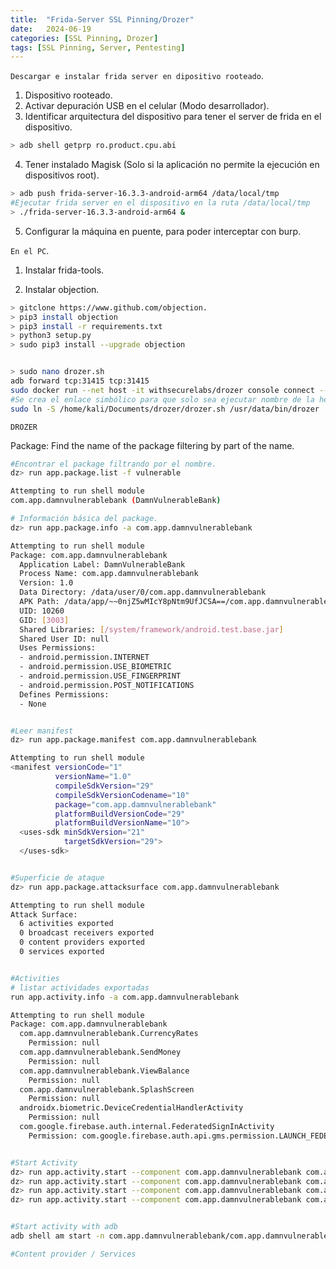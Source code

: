 ```yaml
---
title:  "Frida-Server SSL Pinning/Drozer"
date:   2024-06-19
categories: [SSL Pinning, Drozer]
tags: [SSL Pinning, Server, Pentesting]
---
```

`Descargar e instalar frida server en dipositivo rooteado`. 

1. Dispositivo rooteado. 
2. Activar depuración USB en el celular (Modo desarrollador). 
3. Identificar arquitectura del dispositivo para tener el server de frida en el dispositivo.

``` bash
> adb shell getprp ro.product.cpu.abi
```

4. Tener instalado Magisk (Solo si la aplicación no permite la ejecución en dispositivos root). 

``` bash
> adb push frida-server-16.3.3-android-arm64 /data/local/tmp
#Ejecutar frida server en el dispositivo en la ruta /data/local/tmp
> ./frida-server-16.3.3-android-arm64 &
```

5. Configurar la máquina en puente, para poder interceptar con burp. 

`En el PC`.

1. Instalar frida-tools. 

2. Instalar objection.

``` bash
> gitclone https://www.github.com/objection.
> pip3 install objection
> pip3 install -r requirements.txt
> python3 setup.py
> sudo pip3 install --upgrade objection


> sudo nano drozer.sh
adb forward tcp:31415 tcp:31415
sudo docker run --net host -it withsecurelabs/drozer console connect --server localhost
#Se crea el enlace simbólico para que solo sea ejecutar nombre de la herramienta. 
sudo ln -S /home/kali/Documents/drozer/drozer.sh /usr/data/bin/drozer
``` 

`DROZER`

Package: Find the name of the package filtering by part of the name. 
```bash
#Encontrar el package filtrando por el nombre. 
dz> run app.package.list -f vulnerable

Attempting to run shell module
com.app.damnvulnerablebank (DamnVulnerableBank)

# Información básica del package. 
dz> run app.package.info -a com.app.damnvulnerablebank

Attempting to run shell module
Package: com.app.damnvulnerablebank
  Application Label: DamnVulnerableBank
  Process Name: com.app.damnvulnerablebank
  Version: 1.0
  Data Directory: /data/user/0/com.app.damnvulnerablebank
  APK Path: /data/app/~~0njZ5wMIcY8pNtm9UfJCSA==/com.app.damnvulnerablebank-hJKz3GQoPmNBR64j0Y7gCg==/base.apk
  UID: 10260
  GID: [3003]
  Shared Libraries: [/system/framework/android.test.base.jar]
  Shared User ID: null
  Uses Permissions:
  - android.permission.INTERNET
  - android.permission.USE_BIOMETRIC
  - android.permission.USE_FINGERPRINT
  - android.permission.POST_NOTIFICATIONS
  Defines Permissions:
  - None


#Leer manifest
dz> run app.package.manifest com.app.damnvulnerablebank

Attempting to run shell module
<manifest versionCode="1"
          versionName="1.0"
          compileSdkVersion="29"
          compileSdkVersionCodename="10"
          package="com.app.damnvulnerablebank"
          platformBuildVersionCode="29"
          platformBuildVersionName="10">
  <uses-sdk minSdkVersion="21"
            targetSdkVersion="29">
  </uses-sdk>


#Superficie de ataque
dz> run app.package.attacksurface com.app.damnvulnerablebank

Attempting to run shell module
Attack Surface:
  6 activities exported
  0 broadcast receivers exported
  0 content providers exported
  0 services exported


#Activities
# listar actividades exportadas
run app.activity.info -a com.app.damnvulnerablebank

Attempting to run shell module
Package: com.app.damnvulnerablebank
  com.app.damnvulnerablebank.CurrencyRates
    Permission: null
  com.app.damnvulnerablebank.SendMoney
    Permission: null
  com.app.damnvulnerablebank.ViewBalance
    Permission: null
  com.app.damnvulnerablebank.SplashScreen
    Permission: null
  androidx.biometric.DeviceCredentialHandlerActivity
    Permission: null
  com.google.firebase.auth.internal.FederatedSignInActivity
    Permission: com.google.firebase.auth.api.gms.permission.LAUNCH_FEDERATED_SIGN_IN


#Start Activity
dz> run app.activity.start --component com.app.damnvulnerablebank com.app.damnvulnerablebank.CurrencyRates
dz> run app.activity.start --component com.app.damnvulnerablebank com.app.damnvulnerablebank.SendMoney
dz> run app.activity.start --component com.app.damnvulnerablebank com.app.damnvulnerablebank.ViewBalance
dz> run app.activity.start --component com.app.damnvulnerablebank com.app.damnvulnerablebank.SplashScreen


#Start activity with adb
adb shell am start -n com.app.damnvulnerablebank/com.app.damnvulnerablebank.SendMoney

#Content provider / Services

```





